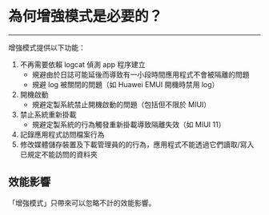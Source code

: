 # 為何增強模式是必要的？

-----------------------

增強模式提供以下功能：

1. 不再需要依賴 logcat 偵測 app 程序建立
   - 規避由於日誌可能延後而導致有一小段時間應用程式不會被隔離的問題
   - 規避 log 被關閉的問題（如 Huawei EMUI 開機時禁用 log）
2. 開機啟動
   - 規避定製系統禁止開機啟動的問題（包括但不限於 MIUI）
3. 禁止系統重新掛載
   - 規避定製系統的行為觸發重新掛載導致隔離失效（如 MIUI 11）
4. 記錄應用程式訪問檔案行為
4. 修改媒體儲存裝置及下載管理員的的行為，應用程式不能透過它們讀取/寫入已規定不能訪問的資料夾

## 效能影響

「增強模式」只帶來可以忽略不計的效能影響。